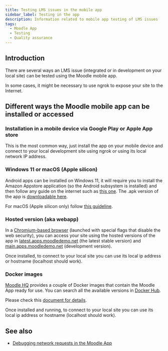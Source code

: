 ```yaml
---
title: Testing LMS issues in the mobile app
sidebar_label: Testing in the app
description: Information related to mobile app testing of LMS issues
tags:
  - Moodle App
  - Testing
  - Quality assurance
---
```


## Introduction

There are several ways an LMS issue (integrated or in development on your local site) can be tested using the Moodle mobile app.

In some cases, it might be necessary to use ngrok to expose your site to the Internet.

## Different ways the Moodle mobile app can be installed or accessed

### Installation in a mobile device via Google Play or Apple App store

This is the most common way, just install the app on your mobile device and connect to your local development site using ngrok or using its local network IP address.

### Windows 11 or macOS (Apple silicon)

Android apps can be installed on Windows 11, it will require you to install the Amazon Appstore application (so the Android subsystem is installed) and then follow any guide on the internet such as [this one](https://www.androidauthority.com/how-to-run-android-apps-on-windows-11-3048569/). The .apk version of the app is [downloadable here](https://download.moodle.org/mobile).

For macOS (Apple silicon only) follow [this guideline](https://www.macrumors.com/how-to/install-any-ios-app-m1-mac/).

### Hosted version (aka webapp)

In a [Chromium-based browser](../../../app/development/setup/app-in-browser.md) (launched with special flags that disable the web security), you can access your site using the hosted versions of the app in [latest.apps.moodledemo.net](https://latest.apps.moodledemo.net) (the latest stable version) and [main.apps.moodledemo.net](https://main.apps.moodledemo.net) (development version).

Once installed, to connect to your local site you can use its local ip address or hostname (localhost should work).

### Docker images

[Moodle HQ](https://moodle.com/) provides a couple of Docker images that contain the Moodle App ready for use. You can search all the available versions in [Docker Hub](https://hub.docker.com/r/moodlehq/moodleapp/tags).

Please check this [document for details](../../../app/development/setup/docker-images.md).

Once installed and running, to connect to your local site you can use its local ip address or hostname (localhost should work).

## See also

- [Debugging network requests in the Moodle App](../../../app/development/network-debug.md)
